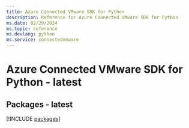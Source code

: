 ```yaml
---
title: Azure Connected VMware SDK for Python
description: Reference for Azure Connected VMware SDK for Python
ms.date: 02/29/2024
ms.topic: reference
ms.devlang: python
ms.service: connectedvmware
---
```

# Azure Connected VMware SDK for Python - latest
## Packages - latest
[!INCLUDE [packages](connected-vmware-index.md)]